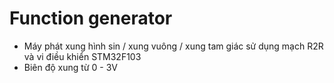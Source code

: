 # Function generator
- Máy phát xung hình sin / xung vuông / xung tam giác sử dụng mạch R2R và vi điều khiển STM32F103
- Biên độ xung từ 0 - 3V
